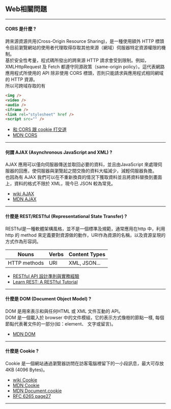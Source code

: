 ## Web相關問題
----------
#### CORS 是什麼 ?
跨來源資源共用(Cross-Origin Resource Sharing)，是一種使用額外 HTTP 標頭令目前瀏覽網站的使用者代理取得存取其他來源（網域）伺服器特定資源權限的機制。<br>
基於安全性考量，程式碼所發出的跨來源 HTTP 請求會受到限制。例如，XMLHttpRequest 及 Fetch 都遵守同源政策（same-origin policy）。這代表網路應用程式所使用的 API 除非使用 CORS 標頭，否則只能請求與應用程式相同網域的 HTTP 資源。<br>
所以可跨域存取的有
```html
<img />
<video />
<audio />
<iframe />
<link rel="stylesheet" href /> 
<script src="" />
```
- [和 CORS 跟 cookie 打交道](https://medium.com/d-d-mag/%E5%92%8C-cors-%E8%B7%9F-cookie-%E6%89%93%E4%BA%A4%E9%81%93-dd420ccc7399)
- [MDN CORS](https://developer.mozilla.org/zh-TW/docs/Web/HTTP/CORS)
----------
#### 何謂 AJAX (Asynchronous JavaScript and XML) ?
AJAX 應用可以僅向伺服器傳送並取回必要的資料，並且由JavaScript 來處理伺服器的回應，使伺服器與瀏覽起之間交換的資料大幅減少，減輕伺服器負擔。<br>
也因為有 AJAX 我們可以在不重新換頁的情況下獲取資料並且將資料替換到畫面上，資料的格式不限於 XML，現今已 JSON 較為常見。
- [wiki AJAX](https://zh.wikipedia.org/zh-tw/AJAX)
- [MDN AJAX](https://developer.mozilla.org/zh-TW/docs/Web/Guide/AJAX)
----------
#### 什麼是 REST/RESTful (Representational State Transfer) ?
RESTful是一種軟體架構風格，並不是一個標準及規範，通常應用在http 中，利用 http 的 method 來定義要對資源做的動作，URI作為資源的名稱，以及資源呈現的方式作為形容詞。

| Nouns        | Verbs | Content Types |
| ------------ | ----- | ------------- |
| HTTP methods | URI   | XML, JSON...  |

- [RESTful API 設計準則與實務經驗](https://www.webguide.nat.gov.tw/News_Content.aspx?n=531&s=2918)
- [Learn REST: A RESTful Tutorial](https://www.restapitutorial.com/) 
----------
#### 什麼是 DOM (Document Object Model) ?
DOM 是用來表示和與任何HTML 或 XML 文件互動的 API。<br>
DOM 是一個載入於 browser 中的文件模組，它的表示方式像樹的節點一樣, 每個節點代表著文件的一部分(如：element、 文字或留言)。
- [MDN DOM](https://developer.mozilla.org/zh-TW/docs/Web/API/Document_Object_Model)
----------
  #### 什麼是 Cookie ?
  Cookie 是一個網站通過瀏覽器訪問在訪客電腦裡留下的一小段訊息，最大可存放 4KB (4096 Bytes)。
- [wiki Cookie](https://zh.wikipedia.org/zh-tw/Cookie)
- [MDN Cookie](https://developer.mozilla.org/zh-TW/docs/Glossary/Cookie)
- [MDN Document.cookie](https://developer.mozilla.org/zh-CN/docs/Web/API/Document/cookie)
- [RFC 6265 page27](https://tools.ietf.org/html/rfc6265#page-27)
----------
